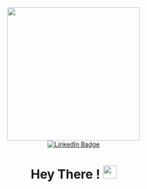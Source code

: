 <div id="header" align="center">
  <img src="https://media4.giphy.com/media/RbDKaczqWovIugyJmW/giphy.gif?cid=ecf05e47iyogy8jwm01yaisyyr5k62ol9x3r5a3xcmszegs4&rid=giphy.gif&ct=g" width="300"/>
  <div id="badges">
    <a href="https://www.linkedin.com/in/manny-little-460224243/">
      <img src="https://img.shields.io/badge/LinkedIn-blue?style=for-the-badge&logo=linkedin&logoColor=white" alt="LinkedIn Badge"/>
    </a>
  </div>
  <img src="https://komarev.com/ghpvc/?username=MannyLittle133&style=flat-square&color=blue" alt=""/>
  <h1>
    Hey There !
    <img src="https://media.giphy.com/media/hvRJCLFzcasrR4ia7z/giphy.gif" width="30px"/>
  </h1>
</div>
